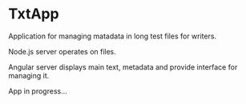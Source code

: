 # TxtApp

Application for managing matadata in long test files for writers.

Node.js server operates on files.

Angular server displays main text, metadata and provide interface for managing it.

App in progress...